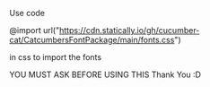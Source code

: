 Use code

@import url("https://cdn.statically.io/gh/cucumber-cat/CatcumbersFontPackage/main/fonts.css")

in css to import the fonts

YOU MUST ASK BEFORE USING THIS 
Thank You :D
